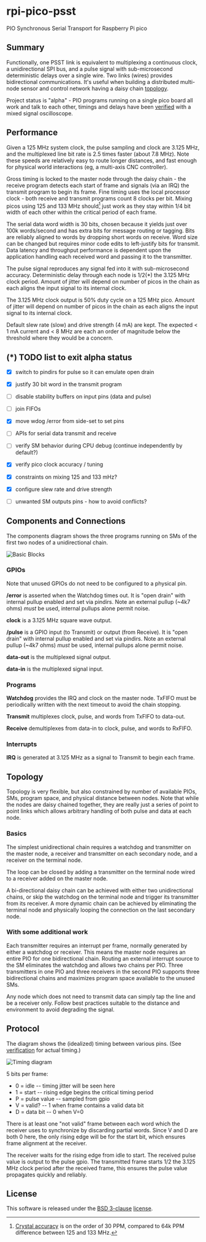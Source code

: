 # rpi-pico-psst
PIO Synchronous Serial Transport for Raspberry Pi pico


## Summary

Functionally, one PSST link is equivalent to multiplexing a continuous
clock, a unidirectional SPI bus, and a pulse signal with
sub-microsecond deterministic delays over a single wire.
Two links (wires) provides bidirectional communications.
It's useful when building a distributed multi-node sensor and control
network having a daisy chain [topology](#Topology).

Project status is "alpha" - PIO programs running on a single pico board
all work and talk to each other, timings and delays have been
[verified](verification.md) with a mixed signal oscilloscope.


## Performance

Given a 125 MHz system clock, the pulse sampling and clock are 3.125
MHz, and the multiplexed line bit rate is 2.5 times faster (about 7.8
MHz).
Note these speeds are relatively easy to route longer distances, and
fast enough for physical world interactions (eg, a multi-axis CNC
controller).

Gross timing is locked to the master node through the daisy chain -
the receive program detects each start of frame and signals (via an
IRQ) the transmit program to begin its frame.
Fine timing uses the local processor clock - both receive and transmit
programs count 8 clocks per bit.
Mixing picos using 125 and 133 MHz should[^1] just work as they stay
within 1/4 bit width of each other within the critical period of each
frame.

The serial data word width is 30 bits, chosen because it yields just
over 100k words/second and has extra bits for message routing or
tagging.
Bits are reliably aligned to words by dropping short words on receive.
Word size can be changed but requires minor code edits to left-justify
bits for transmit.
Data latency and throughput performance is dependent upon the
application handling each received word and passing it to the
transmitter.

The pulse signal reproduces any signal fed into it with sub-microsecond
accuracy.
Deterministic delay through each node is 1/2(*) the 3.125 MHz clock
period.
Amount of jitter will depend on number of picos in the chain as each
aligns the input signal to its internal clock.

The 3.125 MHz clock output is 50% duty cycle on a 125 MHz pico.
Amount of jitter will depend on number of picos in the chain as each
aligns the input signal to its internal clock.

Default slew rate (slow) and drive strength (4 mA) are kept.
The expected < 1 mA current and < 8 MHz are each an order of magnitude
below the threshold where they would be a concern.

[^1]: [Crystal accuracy](https://forums.raspberrypi.com/viewtopic.php?t=309414)
      is on the order of 30 PPM, compared to 64k PPM difference between
      125 and 133 MHz.


## (*) TODO list to exit alpha status

- [x] switch to pindirs for pulse so it can emulate open drain
- [x] justify 30 bit word in the transmit program
- [ ] disable stability buffers on input pins (data and pulse)
- [ ] join FIFOs
- [x] move wdog /error from side-set to set pins
- [ ] APIs for serial data transmit and receive
- [ ] verify SM behavior during CPU debug (continue independently by
      default?)
- [x] verify pico clock accuracy / tuning
- [x] constraints on mixing 125 and 133 mHz?
- [x] configure slew rate and drive strength
- [ ] unwanted SM outputs pins - how to avoid conflicts?


## Components and Connections

The components diagram shows the three programs running on SMs of
the first two nodes of a unidirectional chain.

![Basic Blocks](diagrams/basic-blocks.png)

### GPIOs

Note that unused GPIOs do not need to be configured to a physical pin.

**/error** is asserted when the Watchdog times out.
It is "open drain" with internal pullup enabled and set via pindirs.
Note an external pullup (~4k7 ohms) *must* be used, internal pullups
alone permit noise.

**clock** is a 3.125 MHz square wave output.

**/pulse** is a GPIO input (to Transmit) or output (from Receive).
It is "open drain" with internal pullup enabled and set via pindirs.
Note an external pullup (~4k7 ohms) *must* be used, internal pullups
alone permit noise.

**data-out** is the multiplexed signal output.

**data-in** is the multiplexed signal input.

### Programs

**Watchdog** provides the IRQ and clock on the master node.
TxFIFO must be periodically written with the next timeout to avoid
the chain stopping.

**Transmit** multiplexes clock, pulse, and words from TxFIFO to
data-out.

**Receive** demultiplexes from data-in to clock, pulse, and words to
RxFIFO.

### Interrupts

**IRQ** is generated at 3.125 MHz as a signal to Transmit to begin each
frame.

## Topology

Topology is very flexible, but also constrained by number of available
PIOs, SMs, program space, and physical distance between nodes.
Note that while the nodes are daisy chained together, they are really
just a series of point to point links which allows arbitrary handling
of both pulse and data at each node.


### Basics

The simplest unidirectional chain requires a watchdog and transmitter
on the master node, a receiver and transmitter on each secondary node,
and a receiver on the terminal node.

The loop can be closed by adding a transmitter on the terminal node
wired to a receiver added on the master node.

A bi-directional daisy chain can be achieved with either two
unidirectional chains, or skip the watchdog on the terminal node and
trigger its transmitter from its receiver.
A more dynamic chain can be achieved by eliminating the terminal node
and physically looping the connection on the last secondary node.

### With some additional work

Each transmitter requires an interrupt per frame, normally generated
by either a watchdog or receiver.
This means the master node requires an entire PIO for one bidirectional
chain.
Routing an external interrupt source to the SM eliminates the watchdog
and allows two chains per PIO.
Three transmitters in one PIO and three receivers in the second PIO
supports three bidirectional chains and maximizes program space
available to the unused SMs.

Any node which does not need to transmit data can simply tap the line
and be a receiver only.
Follow best practices suitable to the distance and environment to avoid
degrading the signal.


## Protocol

The diagram shows the (idealized) timing between various pins.
(See [verification](verification.md) for actual timing.)

![Timing diagram](diagrams/protocol.png)

5 bits per frame:

* 0 = idle -- timing jitter will be seen here
* 1 = start -- rising edge begins the critical timing period
* P = pulse value -- sampled from gpio
* V = valid? -- 1 when frame contains a valid data bit
* D = data bit -- 0 when V=0

There is at least one "not valid" frame between each word which the
receiver uses to synchronize by discarding partial words.
Since V and D are both 0 here, the only rising edge will be for the
start bit, which ensures frame alignment at the receiver.

The receiver waits for the rising edge from idle to start.
The received pulse value is output to the pulse gpio.
The transmitted frame starts 1/2 the 3.125 MHz clock period after the
received frame, this ensures the pulse value propagates quickly and
reliably.


## License

This software is released under the
[BSD 3-clause](https://directory.fsf.org/wiki/License:BSD-3-Clause)
[license](LICENSE).
